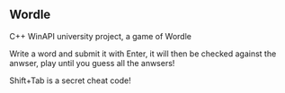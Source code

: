 <h2>Wordle</h2>

C++ WinAPI university project, a game of Wordle

Write a word and submit it with Enter, it will then be checked against the anwser, play until you guess all the anwsers!

Shift+Tab is a secret cheat code!